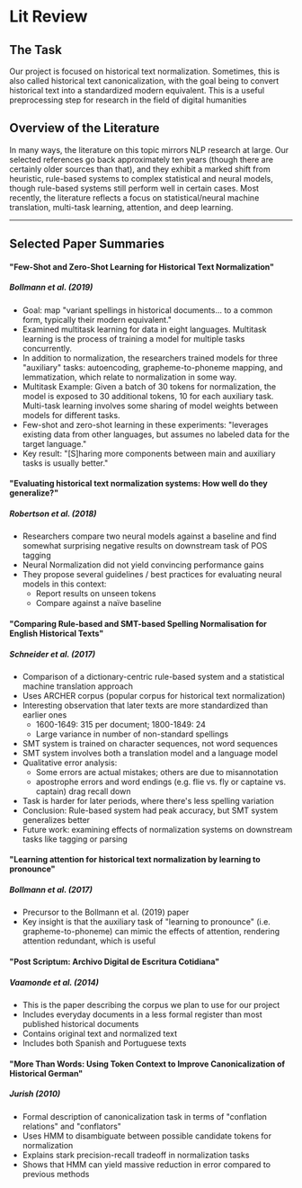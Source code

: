 # Lit Review

## The Task
Our project is focused on historical text normalization. Sometimes, this is also called historical text canonicalization, with the goal being to convert historical text into a standardized modern equivalent. This is a useful preprocessing step for research in the field of digital humanities

## Overview of the Literature
In many ways, the literature on this topic mirrors NLP research at large. Our selected references go back approximately ten years (though there are certainly older sources than that), and they exhibit a marked shift from heuristic, rule-based systems to complex statistical and neural models, though rule-based systems still perform well in certain cases. Most recently, the literature reflects a focus on statistical/neural machine translation, multi-task learning, attention, and deep learning.

---

## Selected Paper Summaries

#### "Few-Shot and Zero-Shot Learning for Historical Text Normalization"
##### Bollmann et al. (2019)

- Goal: map "variant spellings in historical documents... to a common form, typically their modern equivalent."
- Examined multitask learning for data in eight languages. Multitask learning is the process of training a model for multiple tasks concurrently.
- In addition to normalization, the researchers trained models for three "auxiliary" tasks: autoencoding, grapheme-to-phoneme mapping, and lemmatization, which relate to normalization in some way.
- Multitask Example: Given a batch of 30 tokens for normalization, the model is exposed to 30 additional tokens, 10 for each auxiliary task. Multi-task learning involves some sharing of model weights between models for different tasks.
- Few-shot and zero-shot learning in these experiments: "leverages existing
data from other languages, but assumes no labeled data for the target language."
- Key result: "[S]haring more components between main and auxiliary tasks is usually better."


#### "Evaluating historical text normalization systems: How well do they generalize?"
##### Robertson et al. (2018)

- Researchers compare two neural models against a baseline and find somewhat surprising negative results on downstream task of POS tagging
- Neural Normalization did not yield convincing performance gains
- They propose several guidelines / best practices for evaluating neural models in this context:
  - Report results on unseen tokens
  - Compare against a naïve baseline

#### "Comparing Rule-based and SMT-based Spelling Normalisation for English Historical Texts"
##### Schneider et al. (2017)

- Comparison of a dictionary-centric rule-based system and a statistical machine translation approach
- Uses ARCHER corpus (popular corpus for historical text normalization)
- Interesting observation that later texts are more standardized than earlier ones
  - 1600-1649: 315 per document; 1800-1849: 24
  - Large variance in number of non-standard spellings
- SMT system is trained on character sequences, not word sequences
- SMT system involves both a translation model and a language model
- Qualitative error analysis:
  - Some errors are actual mistakes; others are due to misannotation
  - apostrophe errors and word endings (e.g. flie vs. fly or captaine vs. captain) drag recall down
- Task is harder for later periods, where there's less spelling variation
- Conclusion: Rule-based system had peak accuracy, but SMT system generalizes better
- Future work: examining effects of normalization systems on downstream tasks like tagging or parsing

#### "Learning attention for historical text normalization by learning to pronounce"
##### Bollmann et al. (2017)

- Precursor to the Bollmann et al. (2019) paper
- Key insight is that the auxiliary task of "learning to pronounce" (i.e. grapheme-to-phoneme) can mimic the effects of attention, rendering attention redundant, which is useful

#### "Post Scriptum: Archivo Digital de Escritura Cotidiana"
##### Vaamonde et al. (2014)

- This is the paper describing the corpus we plan to use for our project
- Includes everyday documents in a less formal register than most published historical documents
- Contains original text and normalized text
- Includes both Spanish and Portuguese texts

#### "More Than Words: Using Token Context to Improve Canonicalization of Historical German"
##### Jurish (2010)

- Formal description of canonicalization task in terms of "conflation relations" and "conflators"
- Uses HMM to disambiguate between possible candidate tokens for normalization
- Explains stark precision-recall tradeoff in normalization tasks
- Shows that HMM can yield massive reduction in error compared to previous methods
